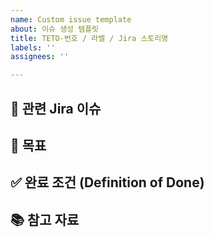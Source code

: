 ```yaml
---
name: Custom issue template
about: 이슈 생성 템플릿
title: TETO-번호 / 라벨 / Jira 스토리명
labels: ''
assignees: ''

---
```


## 🔗 관련 Jira 이슈
<!-- [예시]  
PROJ-11: 사용자 로그인 기능 -->

## 🎯 목표
<!-- [예시]
- 사용자가 올바른 계정으로 로그인할 수 있도록 구현
- UX를 고려해 로그인 실패 시 즉각적으로 피드백 제공 -->

## ✅ 완료 조건 (Definition of Done)
<!-- [예시]
- [x] 로그인 폼 UI 구현 완료
- [x] 서버 API 연동 테스트 완료
- [x] 로그인 성공 시 메인 페이지 이동 확인
- [x] 로그인 실패 시 에러 메시지 정상 표시 확인 
작업 완료 시 체크해주세요
-->

## 📚 참고 자료
<!-- [예시]
- [로그인 API 문서](https://api.example.com/docs/auth#login)
- [React 공식 form handling 가이드](https://react.dev/learn/forms) -->

